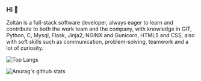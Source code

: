 ### Hi 👋
Zoltán is a full-stack software developer, always eager to learn and contribute to both the work team and the company, with knowledge in GIT, Python, C, Mysql, Flask, Jinja2, NGINX and Gunicorn, HTML5 and CSS, also with soft skills such as communication, problem-solving, teamwork and a lot of curiosity. 

![Top Langs](https://github-readme-stats.vercel.app/api/top-langs/?username=ZoltanMG&layout=compact)

![Anurag's github stats](https://github-readme-stats.vercel.app/api?username=ZoltanMG&show_icons=true&theme=react)


<!--
[![ReadMe Card](https://github-readme-stats.vercel.app/api/pin/?username=ZoltanMG&repo=printf)](https://github.com/ZoltanMG/printf)

https://github.com/anuraghazra/github-readme-stats pagina de stats 
-->
